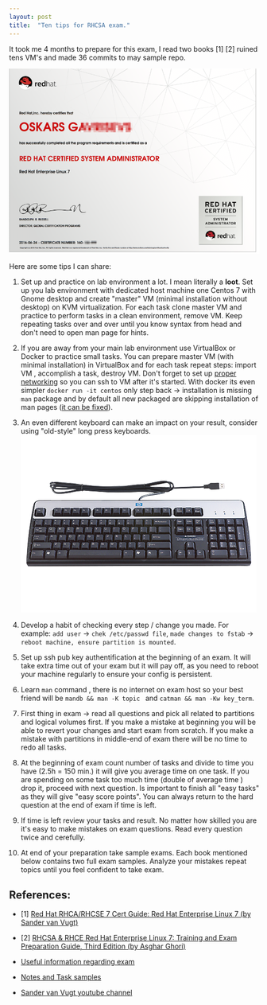 ```yaml
---
layout: post
title:  "Ten tips for RHCSA exam."
---
```


It took me 4 months to prepare for this exam, I read two books [1] [2] ruined tens VM's and made 36 commits to may sample repo.   

![RHCSA-Cert](/images/2016-06-24-RHCSA-exam-tips/OskarsG_RHCSA_pdf.png)

Here are some tips I can share:

1. Set up and practice on lab environment a lot. I mean literally a **loot**. Set up you lab environment with dedicated host machine one Centos 7 with Gnome desktop and create "master" VM (minimal installation without desktop) on KVM virtualization. For each task clone master VM and practice to perform tasks in a clean environment, remove VM.  Keep repeating tasks over and over until you know syntax from head and don't need to open man page for hints.

2. If you are away from your main lab environment use VirtualBox or Docker to practice small tasks. You can prepare master VM (with minimal installation) in VirtualBox and for each task repeat steps:  import VM , accomplish a task, destroy VM. Don't forget to set up [proper networking](https://github.com/ogavrisevs/RHCSA-RHCE-CodeExamples/blob/master/centos7_virtualbox.md) so you can ssh to VM after it's started.  With docker its even simpler `docker run -it centos` only step back -> installation is missing `man` package and by default all new packaged are skipping installation of man pages ([it can be fixed](https://github.com/ogavrisevs/RHCSA-RHCE-CodeExamples/blob/master/centos7_docker.md)).       

3. An even different keyboard can make an impact on your result, consider using "old-style" long press keyboards. ![hp-keyboard](/images/2016-06-24-RHCSA-exam-tips/hp-keyboard.png)

4. Develop a habit of checking every step / change you made. For example: `add user` -> `chek /etc/passwd file`, `made changes to fstab` -> `reboot machine, ensure partition is mounted`.

5. Set up ssh pub key authentification at the beginning of an exam. It will take extra time out of your exam but it will pay off, as you need to reboot your machine regularly to ensure your config is persistent.

6. Learn `man` command , there is no internet on exam host so your best friend will be `mandb && man -K topic ` and `catman && man -Kw key_term`.  

7. First thing in exam -> read all questions and pick all related to partitions and logical volumes first. If you make a mistake at beginning you will be able to revert your changes and start exam from scratch. If you make a mistake with partitions in middle-end of exam there will be no time to redo all tasks.

8. At the beginning of exam count number of tasks and divide to time you have (2.5h = 150 min.) it will give you average time on one task.  If you are spending on some task too much time (double of average time ) drop it, proceed with next question. Is important to finish all "easy tasks" as they will give "easy score points". You can always return to the hard question at the end of exam if time is left.

9. If time is left review your tasks and result. No matter how skilled you are it's easy to make mistakes on exam questions. Read every question twice and cerefully.

10. At end of your preparation take sample exams. Each book mentioned below contains two full exam samples.  Analyze your mistakes repeat topics until you feel confident to take exam.

References:
-----------
* [1] [Red Hat RHCA/RHCSE 7 Cert Guide: Red Hat Enterprise Linux 7 (by Sander van Vugt)](https://www.amazon.com/RHCSA-RHCE-Cert-Guide-Certification/dp/0789754053)

* [2] [RHCSA & RHCE Red Hat Enterprise Linux 7: Training and Exam Preparation Guide, Third Edition (by Asghar Ghori)](https://www.amazon.co.uk/RHCSA-RHCE-Red-Enterprise-Linux-ebook/dp/B00WFEIS0S)

* [Useful information regarding exam](https://www.certdepot.net/rhel7-rhcsa-ex200)

* [Notes and Task samples ](https://github.com/ogavrisevs/RHCSA-RHCE-CodeExamples)

* [Sander van Vugt youtube channel](https://www.youtube.com/channel/UComgXoI6pysmetOzuNH_TDQ)
